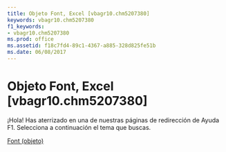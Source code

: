 ```yaml
---
title: Objeto Font, Excel [vbagr10.chm5207380]
keywords: vbagr10.chm5207380
f1_keywords:
- vbagr10.chm5207380
ms.prod: office
ms.assetid: f18c7fd4-89c1-4367-a885-328d825fe51b
ms.date: 06/08/2017
---
```





# Objeto Font, Excel [vbagr10.chm5207380]

¡Hola! Has aterrizado en una de nuestras páginas de redirección de Ayuda F1. Selecciona a continuación el tema que buscas.


 [Font (objeto)](http://msdn.microsoft.com/library/font-object%28Office.15%29.aspx)


